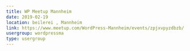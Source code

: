 ```yaml
---
title: WP Meetup Mannheim
date: 2019-02-19
location: beilerei , Mannheim
link: https://www.meetup.com/WordPress-Mannheim/events/zpjxvpyzdbzb/
usergroup: wordpressma
type: usergroup
---
```

